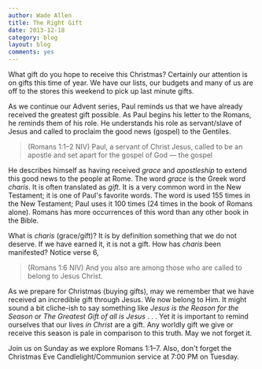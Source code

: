 ```yaml
---
author: Wade Allen
title: The Right Gift
date: 2013-12-18
category: blog
layout: blog
comments: yes
---
```

 
What gift do you hope to receive this Christmas? Certainly our attention is on gifts this time of year. We have our lists, our budgets and many of us are off to the stores this weekend to pick up last minute gifts. 

As we continue our Advent series, Paul reminds us that we have already received the greatest gift possible. As Paul begins his letter to the Romans, he reminds them of his role. He understands his role as servant/slave of Jesus and called to proclaim the good news (gospel) to the Gentiles. 

>(Romans 1:1–2 NIV) Paul, a servant of Christ Jesus, called to be an apostle and set apart for the gospel of God — the gospel

He describes himself as having received *grace* and *apostleship* to extend this good news to the people at Rome. The word *grace* is the Greek word *charis*. It is often translated as *gift*. It is a very common word in the New Testament; it is one of Paul's favorite words. The word is used 155 times in the New Testament; Paul uses it 100 times (24 times in the book of Romans alone). Romans has more occurrences of this word than any other book in the Bible.

What is *charis* (grace/gift)? It is by definition something that we do not deserve. If we have earned it, it is not a gift. How has *charis* been manifested? Notice verse 6,

>(Romans 1:6 NIV) And you also are among those who are called to belong to Jesus Christ.

As we prepare for Christmas (buying gifts), may we remember that we have received an incredible gift through Jesus. We now belong to Him. It might sound a bit cliche-ish to say something like *Jesus is the Reason for the Season* or *The Greatest Gift of all is Jesus* . . . Yet it is important to remind ourselves that our lives *in Christ* are a gift. Any worldly gift we give or receive this season is pale in comparison to this truth. May we not forget it. 

Join us on Sunday as we explore Romans 1:1–7. Also, don't forget the Christmas Eve Candlelight/Communion service at 7:00 PM on Tuesday.

